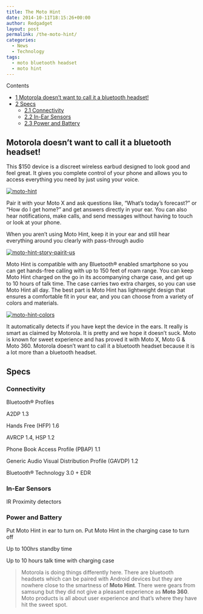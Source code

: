 ```yaml
---
title: The Moto Hint
date: 2014-10-11T18:15:26+00:00
author: Redgadget
layout: post
permalink: /the-moto-hint/
categories:
  - News
  - Technology
tags:
  - moto bluetooth headset
  - moto hint
---
```

<div id="toc_container" class="no_bullets">
  <p class="toc_title">
    Contents
  </p>
  
  <ul class="toc_list">
    <li>
      <a href="#Motorola_doesn8217t_want_to_call_it_a_bluetooth_headset"><span class="toc_number toc_depth_1">1</span> Motorola doesn&#8217;t want to call it a bluetooth headset!</a>
    </li>
    <li>
      <a href="#Specs"><span class="toc_number toc_depth_1">2</span> Specs</a><ul>
        <li>
          <a href="#Connectivity"><span class="toc_number toc_depth_2">2.1</span> Connectivity</a>
        </li>
        <li>
          <a href="#In-Ear_Sensors"><span class="toc_number toc_depth_2">2.2</span> In-Ear Sensors</a>
        </li>
        <li>
          <a href="#Power_and_Battery"><span class="toc_number toc_depth_2">2.3</span> Power and Battery</a>
        </li>
      </ul>
    </li>
  </ul>
</div>

## <span id="Motorola_doesn8217t_want_to_call_it_a_bluetooth_headset">Motorola doesn&#8217;t want to call it a bluetooth headset!</span>

This $150 device is a discreet wireless earbud designed to look good and feel great. It gives you complete control of your phone and allows you to access everything you need by just using your voice.

[<img src="/wp-content/uploads/2015/01/moto-hint-300x300.png?fit=300%2C300" alt="moto-hint" class="alignnone size-medium wp-image-176" srcset="/wp-content/uploads/2015/01/moto-hint.png?resize=150%2C150 150w, /wp-content/uploads/2015/01/moto-hint.png?resize=300%2C300 300w, /wp-content/uploads/2015/01/moto-hint.png?resize=65%2C65 65w, /wp-content/uploads/2015/01/moto-hint.png?w=540 540w" sizes="(max-width: 300px) 100vw, 300px" data-recalc-dims="1" />](/wp-content/uploads/2015/01/moto-hint.png)

Pair it with your Moto X and ask questions like, “What’s today’s forecast?” or “How do I get home?” and get answers directly in your ear. You can also hear notifications, make calls, and send messages without having to touch or look at your phone.
  
When you aren’t using Moto Hint, keep it in your ear and still hear everything around you clearly with pass-through audio

[<img src="/wp-content/uploads/2015/01/moto-hint-story-pairit-us-300x300.jpg?fit=300%2C300" alt="moto-hint-story-pairit-us" class="alignnone size-medium wp-image-179" srcset="/wp-content/uploads/2015/01/moto-hint-story-pairit-us.jpg?resize=150%2C150 150w, /wp-content/uploads/2015/01/moto-hint-story-pairit-us.jpg?resize=300%2C300 300w, /wp-content/uploads/2015/01/moto-hint-story-pairit-us.jpg?resize=65%2C65 65w, /wp-content/uploads/2015/01/moto-hint-story-pairit-us.jpg?w=640 640w" sizes="(max-width: 300px) 100vw, 300px" data-recalc-dims="1" />](/wp-content/uploads/2015/01/moto-hint-story-pairit-us.jpg)

Moto Hint is compatible with any Bluetooth® enabled smartphone so you can get hands-free calling with up to 150 feet of roam range. You can keep Moto Hint charged on the go in its accompanying charge case, and get up to 10 hours of talk time. The case carries two extra charges, so you can use Moto Hint all day. The best part is Moto Hint has lightweight design that ensures a comfortable fit in your ear, and you can choose from a variety of colors and materials.

[<img src="/wp-content/uploads/2015/01/moto-hint-colors-300x300.jpg?fit=300%2C300" alt="moto-hint-colors" class="alignnone size-medium wp-image-177" srcset="/wp-content/uploads/2015/01/moto-hint-colors.jpg?resize=150%2C150 150w, /wp-content/uploads/2015/01/moto-hint-colors.jpg?resize=300%2C300 300w, /wp-content/uploads/2015/01/moto-hint-colors.jpg?resize=65%2C65 65w, /wp-content/uploads/2015/01/moto-hint-colors.jpg?w=640 640w" sizes="(max-width: 300px) 100vw, 300px" data-recalc-dims="1" />](/wp-content/uploads/2015/01/moto-hint-colors.jpg)

It automatically detects if you have kept the device in the ears. It really is smart as claimed by Motorola. It is pretty and we hope it doesn&#8217;t suck. Moto is known for sweet experience and has proved it with Moto X, Moto G & Moto 360. Motorola doesn&#8217;t want to call it a bluetooth headset because it is a lot more than a bluetooth headset.



## <span id="Specs">Specs</span>

### <span id="Connectivity">Connectivity</span>

Bluetooth® Profiles

A2DP 1.3

Hands Free (HFP) 1.6

AVRCP 1.4, HSP 1.2

Phone Book Access Profile (PBAP) 1.1

Generic Audio Visual Distribution Profile (GAVDP) 1.2

Bluetooth® Technology 3.0 + EDR

### <span id="In-Ear_Sensors">In-Ear Sensors</span>

IR Proximity detectors

### <span id="Power_and_Battery">Power and Battery</span>

Put Moto Hint in ear to turn on. Put Moto Hint in the charging case to turn off

Up to 100hrs standby time

Up to 10 hours talk time with charging case

> Motorola is doing things differently here. There are bluetooth headsets which can be paired with Android devices but they are nowhere close to the smartness of **Moto Hint**. There were gears from samsung but they did not give a pleasant experience as **Moto 360**. Moto products is all about user experience and that&#8217;s where they have hit the sweet spot.